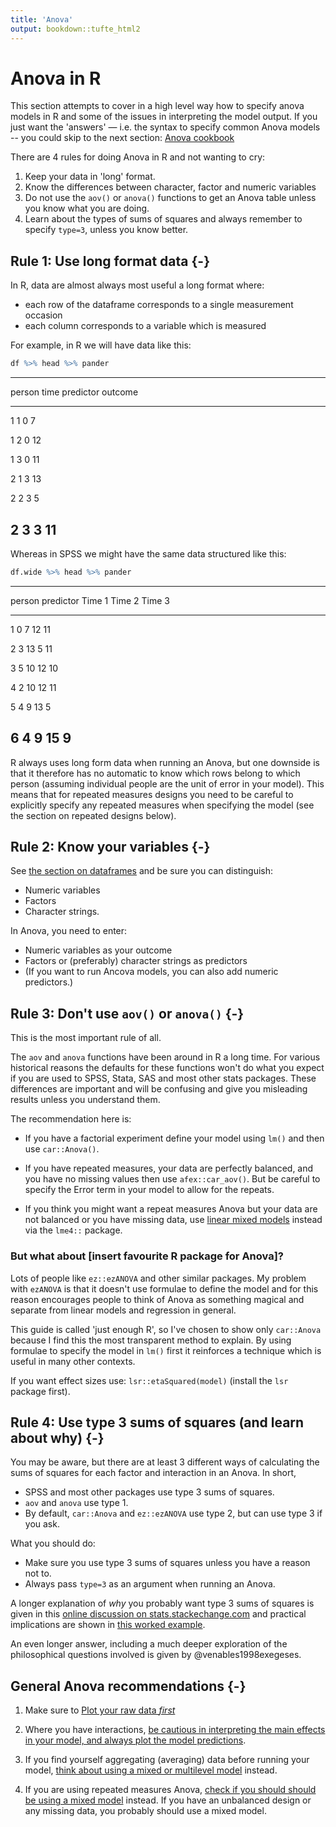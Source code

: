 ```yaml
---
title: 'Anova'
output: bookdown::tufte_html2
---
```



# Anova in R
  




This section attempts to cover in a high level way how to specify anova models in R and some of the issues in interpreting the model output. If you just want the 'answers' — i.e. the syntax to specify common Anova models -- you could skip to the next section: [Anova cookbook](anova-cookbook.html)



There are 4 rules for doing Anova in R and not wanting to cry:

1. Keep your data in 'long' format.
2. Know the differences between character, factor and numeric variables
3. Do not use the `aov()` or `anova()` functions to get an Anova table unless you know what you are doing.
4. Learn about the types of sums of squares and always remember to specify `type=3`, unless you know better.


## Rule 1: Use long format data {-}

In R, data are almost always most useful a long format where:

- each row of the dataframe corresponds to a single measurement occasion
- each column corresponds to a variable which is measured





For example, in R we will have data like this:


```r
df %>% head %>% pander
```


-------------------------------------
 person   time   predictor   outcome 
-------- ------ ----------- ---------
   1       1         0          7    

   1       2         0         12    

   1       3         0         11    

   2       1         3         13    

   2       2         3          5    

   2       3         3         11    
-------------------------------------



Whereas in SPSS we might have the same data structured like this:



```r
df.wide %>% head %>% pander
```


-----------------------------------------------
 person   predictor   Time 1   Time 2   Time 3 
-------- ----------- -------- -------- --------
   1          0         7        12       11   

   2          3         13       5        11   

   3          5         10       12       10   

   4          2         10       12       11   

   5          4         9        13       5    

   6          4         9        15       9    
-----------------------------------------------




R always uses long form data when running an Anova, but one downside is that it therefore has no automatic to know which rows belong to which person (assuming individual people are the unit of error in your model). This means that for repeated measures designs you need to be careful to explicitly specify any repeated measures when specifying the model (see the section on repeated designs below).



## Rule 2: Know your variables {-}

See [the section on dataframes](datasets.html) and be sure you can distinguish:

- Numeric variables
- Factors
- Character strings.


In Anova, you need to enter:

- Numeric variables as your outcome
- Factors or (preferably) character strings as predictors
- (If you want to run Ancova models, you can also add numeric predictors.)



## Rule 3: Don't use `aov()` or `anova()` {-}

This is the most important rule of all.

The `aov` and `anova` functions have been around in R a long time. For various historical reasons the defaults for these functions won't do what you expect if you are used to SPSS, Stata, SAS and most other stats packages. These differences are important and will be confusing and give you misleading results unless you understand them.

The recommendation here is:

- If you have a factorial experiment define your model using `lm()` and then use `car::Anova()`.

- If you have repeated measures, your data are perfectly balanced, and you have no missing values then use `afex::car_aov()`. But be careful to specify the Error term in your model to allow for the repeats.

- If you think you might want a repeat measures Anova but your data are not balanced or you have missing data, use [linear mixed models](multilevel-models.html) instead via the `lme4::` package.



### But what about [insert favourite R package for Anova]?

Lots of people like `ez::ezANOVA` and other similar packages. My problem with `ezANOVA` is that it doesn't use formulae to define the model and for this reason encourages people to think of Anova as something magical and separate from linear models and regression in general. 

This guide is called 'just enough R', so I've chosen to show only `car::Anova` because I find this the most transparent method to explain. By using formulae to specify the model in `lm()` first it reinforces a technique which is useful in many other contexts.

If you want effect sizes use: `lsr::etaSquared(model)` (install the `lsr` package first).




## Rule 4: Use type 3 sums of squares (and learn about why) {-}

You may be aware, but there are at least 3 different ways of calculating the sums of squares for each factor and interaction in an Anova. In short, 

- SPSS and most other packages use type 3 sums of squares.
- `aov` and `anova` use type 1.
- By default, `car::Anova` and `ez::ezANOVA` use type 2, but can use type 3 if you ask.


What you should do:

- Make sure you use type 3 sums of squares unless you have a reason not to.
- Always pass `type=3` as an argument when running an Anova.


A longer explanation of *why* you probably want type 3 sums of squares is given in this [online discussion on stats.stackechange.com]( https://stats.stackexchange.com/questions/60362/choice-between-type-i-type-ii-or-type-iii-anova) and practical implications are shown in [this worked example](http://dwoll.de/rexrepos/posts/anovaSStypes.html).

An even longer answer, including a much deeper exploration of the philosophical questions involved is given by @venables1998exegeses. 





## General Anova recommendations {-}


1. Make sure to [Plot your raw data *first*](graphics.html)

1. Where you have interactions, [be cautious in interpreting the main effects in your model, and always plot the model predictions](understanding-interactions.html). 

1. If you find yourself aggregating (averaging) data before running your model, [think about using a mixed or multilevel model](multilevel-models.html) instead.

1. If you are using repeated measures Anova, [check if you should should be using a mixed model](multilevel-models.html) instead. If you have an unbalanced design or any missing data, you probably should use a mixed model.






